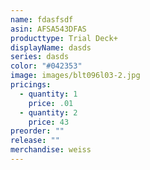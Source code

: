 ```yaml
---
name: fdasfsdf
asin: AFSA543DFAS
producttype: Trial Deck+
displayName: dasds
series: dasds
color: "#042353"
image: images/blt096l03-2.jpg
pricings:
  - quantity: 1
    price: .01
  - quantity: 2
    price: 43
preorder: ""
release: ""
merchandise: weiss
---
```


